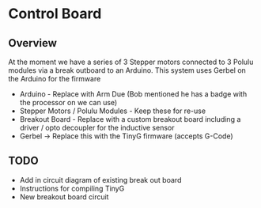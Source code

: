 # Control Board

## Overview

At the moment we have a series of 3 Stepper motors connected to 3 Polulu modules via a break outboard to an Arduino.
This system uses Gerbel on the Arduino for the firmware

  * Arduino - Replace with Arm Due (Bob mentioned he has a badge with the processor on we can use)
  * Stepper Motors / Polulu Modules - Keep these for re-use
  * Breakout Board - Replace with a custom breakout board including a driver / opto decoupler for the inductive sensor
  * Gerbel -> Replace this with the TinyG firmware (accepts G-Code)

## TODO

  * Add in circuit diagram of existing break out board
  * Instructions for compiling TinyG
  * New breakout board circuit

